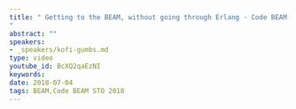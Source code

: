 ```yaml
---
title: " Getting to the BEAM, without going through Erlang - Code BEAM STO 2018
"
abstract: ""
speakers:
- _speakers/kofi-gumbs.md
type: video
youtube_id: BcXQ2qaEzNI
keywords: 
date: 2018-07-04
tags: BEAM,Code BEAM STO 2018
---
```

